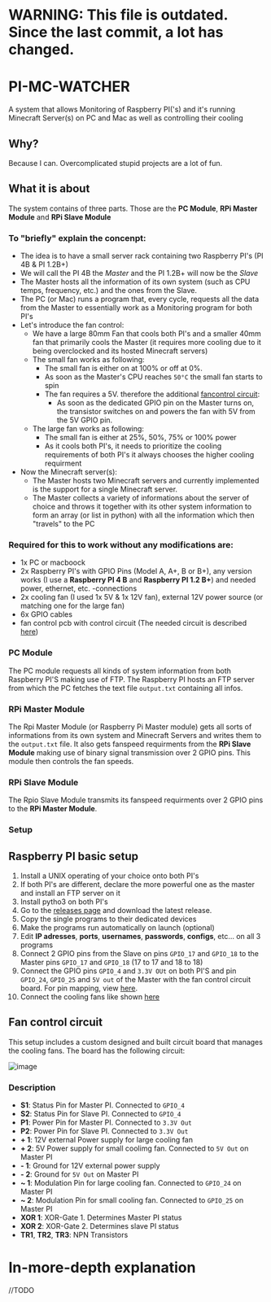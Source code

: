 # WARNING: This file is outdated. Since the last commit, a lot has changed.

# PI-MC-WATCHER
A system that allows Monitoring of Raspberry PI('s) and it's running Minecraft Server(s) on PC and Mac as well as controlling their cooling

## Why?
Because I can. Overcomplicated stupid projects are a lot of fun.

## What it is about
The system contains of three parts. Those are the **PC Module**, **RPi Master Module** and **RPi Slave Module**

### To "briefly" explain the concenpt:
- The idea is to have a small server rack containing two Raspberry PI's (PI 4B & PI 1.2B+)
- We will call the PI 4B the *Master* and the PI 1.2B+ will now be the *Slave*
- The Master hosts all the information of its own system (such as CPU temps, frequency, etc.) and the ones from the Slave.
- The PC (or Mac) runs a program that, every cycle, requests all the data from the Master to essentially work as a Monitoring program for both PI's
- Let's introduce the fan control:
    - We have a large 80mm Fan that cools both PI's and a smaller 40mm fan that primarily cools the Master (it requires more cooling due to it being overclocked and its hosted Minecraft servers)
    - The small fan works as following:
        - The small fan is either on at 100% or off at 0%. 
        - As soon as the Master's CPU reaches `50°C` the small fan starts to spin
        - The fan requires a 5V. therefore the additional [fancontrol circuit](#fan-control-circuit):
            - As soon as the dedicated GPIO pin on the Master turns on, the transistor switches on and powers the fan with 5V from the 5V GPIO pin.
    - The large fan works as following:
        - The small fan is either at 25%, 50%, 75% or 100% power
        - As it cools both PI's, it needs to prioritize the cooling requirements of both PI's it always chooses the higher cooling requirment
- Now the Minecraft server(s):
    - The Master hosts two Minecraft servers and currently implemented is the support for a single Minecraft server.
    - The Master collects a variety of informations about the server of choice and throws it together with its other system information to form an array (or list in python) with all the information which then "travels" to the PC

### Required for this to work without any modifications are: 
- 1x PC or macboock
- 2x Raspberry PI's with GPIO Pins (Model A, A+, B or B+), any version works (I use a **Raspberry PI 4 B** and **Raspberry PI 1.2 B+**) and needed power, ethernet, etc. -connections
- 2x cooling fan (I used 1x 5V & 1x 12V fan), external 12V power source (or matching one for the large fan)
- 6x GPIO cables
- fan control pcb with control circuit (The needed circuit is described [here](#fan-control-circuit))

### PC Module
The PC module requests all kinds of system information from both Raspberry PI'S making use of FTP. The Raspberry PI hosts an FTP server from which the PC fetches the text file `output.txt` containing all infos.

### RPi Master Module
The Rpi Master Module (or Raspberry Pi Master module) gets all sorts of informations from its own system and Minecraft Servers and writes them to the `output.txt` file. It also gets fanspeed requirments from the **RPi Slave Module** making use of binary signal transmission over 2 GPIO pins. This module then controls the fan speeds.

### RPi Slave Module
The Rpio Slave Module transmits its fanspeed requirments over 2 GPIO pins to the **RPi Master Module**.

### Setup
## Raspberry PI basic setup
1. Install a UNIX operating of your choice onto both PI's
2. If both PI's are different, declare the more powerful one as the master and install an FTP server on it
3. Install pytho3 on both PI's
4. Go to the [releases page](https://github.com/J-onasJones/PI-MC-WATCHER/releases) and download the latest release.
5. Copy the single programs to their dedicated devices
6. Make the programs run automatically on launch (optional)
7. Edit **IP adresses**, **ports**, **usernames**, **passwords**, **configs**, etc... on all 3 programs
8. Connect 2 GPIO pins from the Slave on pins `GPIO_17` and `GPIO_18` to the Master pins `GPIO_17` and `GPIO_18` (17 to 17  and 18 to 18)
9. Connect the GPIO pins `GPIO_4` and `3.3V OUt` on both PI'S and pin `GPIO_24`, `GPIO_25` and `5V out` of the Master with the fan control circuit board. For pin mapping, view [here](#fan-control-circuit).
10. Connect the cooling fans like shown [here](#fan-control-circuit)

## Fan control circuit

This setup includes a custom designed and built circuit board that manages the cooling fans. The board has the following circuit:

![image](https://user-images.githubusercontent.com/91549607/154872478-d2807b99-3585-4100-b591-f2baa214ea48.png)

### Description
- **S1**: Status Pin for Master PI. Connected to `GPIO_4`
- **S2**: Status Pin for Slave PI. Connected to `GPIO_4`
- **P1**: Power Pin for Master PI. Connected to `3.3V Out`
- **P2**: Power Pin for Slave PI. Connected to `3.3V Out`
- **+ 1**: 12V external Power supply for large cooling fan
- **+ 2**: 5V Power supply for small coolimg fan. Connected to `5V Out` on Master PI
- **- 1**: Ground for 12V external power supply
- **- 2**: Ground for `5V Out` on Master PI
- **\~ 1**: Modulation Pin for large cooling fan. Connected to `GPIO_24` on Master PI
- **\~ 2**: Modulation Pin for small cooling fan. Connected to `GPIO_25` on Master PI
- **XOR 1**: XOR-Gate 1. Determines Master PI status
- **XOR 2**: XOR-Gate 2. Determines slave PI status
- **TR1**, **TR2**, **TR3**: NPN Transistors

# In-more-depth explanation

//TODO
